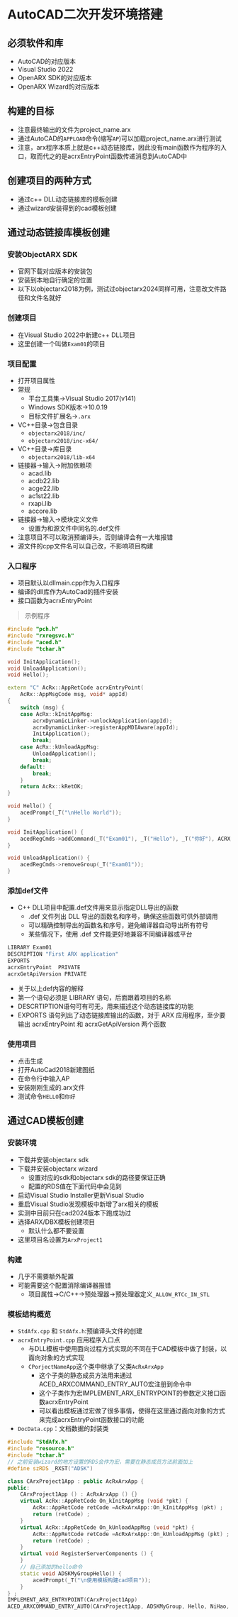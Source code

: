 # AutoCAD二次开发环境搭建

## 必须软件和库

- AutoCAD的对应版本
- Visual Studio 2022
- OpenARX SDK的对应版本
- OpenARX Wizard的对应版本

## 构建的目标

- 注意最终输出的文件为project_name.arx
- 通过AutoCAD的`APPLOAD`命令(缩写`AP`)可以加载project_name.arx进行测试
- 注意，arx程序本质上就是c++动态链接库，因此没有main函数作为程序的入口，取而代之的是acrxEntryPoint函数传递消息到AutoCAD中

## 创建项目的两种方式

- 通过c++ DLL动态链接库的模板创建
- 通过wizard安装得到的cad模板创建

## 通过动态链接库模板创建

### 安装ObjectARX SDK

- 官网下载对应版本的安装包
- 安装到本地自行确定的位置
- 以下以objectarx2018为例，测试过objectarx2024同样可用，注意改文件路径和文件名就好

### 创建项目

- 在Visual Studio 2022中新建c++ DLL项目
- 这里创建一个叫做`Exam01`的项目

### 项目配置

- 打开项目属性
- 常规
  - 平台工具集->Visual Studio 2017(v141)
  - Windows SDK版本->10.0.19
  - 目标文件扩展名->`.arx`
- VC++目录->包含目录
  - `objectarx2018/inc/`
  - `objectarx2018/inc-x64/`
- VC++目录->库目录
  - `objectarx2018/lib-x64`
- 链接器->输入->附加依赖项
  - acad.lib
  - acdb22.lib
  - acge22.lib
  - ac1st22.lib
  - rxapi.lib
  - accore.lib
- 链接器->输入->模块定义文件
  - 设置为和源文件中同名的.def文件
- 注意项目不可以取消预编译头，否则编译会有一大堆报错
- 源文件的cpp文件名可以自己改，不影响项目构建

### 入口程序

- 项目默认以dllmain.cpp作为入口程序
- 编译的dll库作为AutoCad的插件安装
- 接口函数为acrxEntryPoint

> 示例程序

```cpp
#include "pch.h"
#include "rxregsvc.h"
#include "aced.h"
#include "tchar.h"

void InitApplication();
void UnloadApplication();
void Hello();

extern "C" AcRx::AppRetCode acrxEntryPoint(
    AcRx::AppMsgCode msg, void* appId)
{
    switch (msg) {
    case AcRx::kInitAppMsg:
        acrxDynamicLinker->unlockApplication(appId);
        acrxDynamicLinker->registerAppMDIAware(appId);
        InitApplication();
        break;
    case AcRx::kUnloadAppMsg:
        UnloadApplication();
        break;
    default:
        break;
    }
    return AcRx::kRetOK;
}

void Hello() {
    acedPrompt(_T("\nHello World"));
}

void InitApplication() {
    acedRegCmds->addCommand(_T("Exam01"), _T("Hello"), _T("你好"), ACRX_CMD_MODAL, Hello);
}

void UnloadApplication() {
    acedRegCmds->removeGroup(_T("Exam01"));
} 
```

### 添加def文件

- C++ DLL项目中配置.def文件用来显示指定DLL导出的函数
  - .def 文件列出 DLL 导出的函数名和序号，确保这些函数可供外部调用
  - 可以精确控制导出的函数名和序号，避免编译器自动导出所有符号
  - 某些情况下，使用 .def 文件能更好地兼容不同编译器或平台
  
```def
LIBRARY Exam01
DESCRIPTION "First ARX application"
EXPORTS
acrxEntryPoint	PRIVATE
acrxGetApiVersion PRIVATE
```

- 关于以上def内容的解释
- 第一个语句必须是 LIBRARY 语句，后面跟着项目的名称
- DESCRTIPTION语句可有可无，用来描述这个动态链接库的功能
- EXPORTS 语句列出了动态链接库输出的函数，对于 ARX 应用程序，至少要输出
acrxEntryPoint 和 acrxGetApiVersion 两个函数

### 使用项目

- 点击生成
- 打开AutoCad2018新建图纸
- 在命令行中输入AP
- 安装刚刚生成的.arx文件
- 测试命令`HELLO`和`你好`

## 通过CAD模板创建

### 安装环境

- 下载并安装objectarx sdk
- 下载并安装objectarx wizard
  - 设置对应的sdk和objectarx sdk的路径要保证正确
  - 配置的RDS值在下面代码中会见到
- 启动Visual Studio Installer更新Visual Studio
- 重启Visual Studio发现模板中新增了arx相关的模板
- 实测中目前只在cad2024版本下跑成功过
- 选择ARX/DBX模板创建项目
  - 默认什么都不要设置
- 这里项目名设置为`ArxProject1`


### 构建

- 几乎不需要额外配置
- 可能需要这个配置消除编译器报错
  - 项目属性->C/C++->预处理器->预处理器定义`_ALLOW_RTCc_IN_STL`

### 模板结构概览

- `StdAfx.cpp` 和 `StdAfx.h`:预编译头文件的创建
- `acrxEntryPoint.cpp` 应用程序入口点
  - 与DLL模板中使用面向过程方式实现的不同在于CAD模板中做了封装，以面向对象的方式实现
  - `CPorjectNameApp`这个类中继承了父类`AcRxArxApp`
    - 这个子类的静态成员方法用来通过ACED_ARXCOMMAND_ENTRY_AUTO宏注册到命令中
    - 这个子类作为宏IMPLEMENT_ARX_ENTRYPOINT的参数定义接口函数acrxEntryPoint
    - 可以看出模板通过宏做了很多事情，使得在这里通过面向对象的方式来完成acrxEntryPoint函数接口的功能
- `DocData.cpp`：文档数据的封装类

```cpp
#include "StdAfx.h"
#include "resource.h"
#include "tchar.h"
// 之前安装wizard的地方设置的RDS会作为宏，需要在静态成员方法前面加上
#define szRDS _RXST("ADSK")

class CArxProject1App : public AcRxArxApp {
public:
	CArxProject1App () : AcRxArxApp () {}
	virtual AcRx::AppRetCode On_kInitAppMsg (void *pkt) {
		AcRx::AppRetCode retCode =AcRxArxApp::On_kInitAppMsg (pkt) ;
		return (retCode) ;
	}
	virtual AcRx::AppRetCode On_kUnloadAppMsg (void *pkt) {
		AcRx::AppRetCode retCode =AcRxArxApp::On_kUnloadAppMsg (pkt) ;
		return (retCode) ;
	}
	virtual void RegisterServerComponents () {
	}
	// 自己添加的hello命令
	static void ADSKMyGroupHello() {
		acedPrompt(_T("\n使用模板构建cad项目"));
	}
} ;
IMPLEMENT_ARX_ENTRYPOINT(CArxProject1App)
ACED_ARXCOMMAND_ENTRY_AUTO(CArxProject1App, ADSKMyGroup, Hello, NiHao, ACRX_CMD_MODAL, NULL)
```
